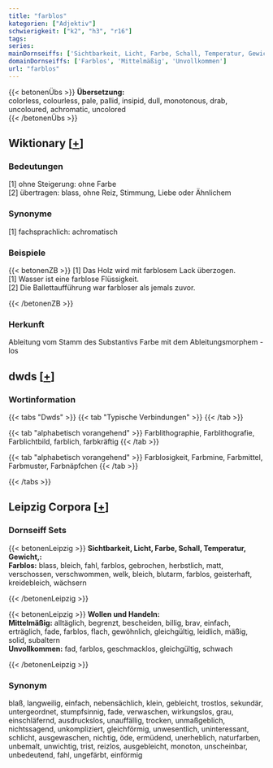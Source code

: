 ```yaml
---
title: "farblos"
kategorien: ["Adjektiv"]
schwierigkeit: ["k2", "h3", "r16"]
tags:
series:
mainDornseiffs: ['Sichtbarkeit, Licht, Farbe, Schall, Temperatur, Gewicht,', 'Wollen und Handeln']
domainDornseiffs: ['Farblos', 'Mittelmäßig', 'Unvollkommen']
url: "farblos"
---
```


{{< betonenÜbs >}}
**Übersetzung:**  
colorless, colourless, pale, pallid, insipid, dull, monotonous, drab, uncoloured, achromatic, uncolored  
{{< /betonenÜbs >}}

## Wiktionary [[+](https://de.wiktionary.org/wiki/farblos)]

### Bedeutungen
[1] ohne Steigerung: ohne Farbe  
[2] übertragen: blass, ohne Reiz, Stimmung, Liebe oder Ähnlichem  

### Synonyme
[1] fachsprachlich: achromatisch  

### Beispiele
{{< betonenZB >}}
[1] Das Holz wird mit farblosem Lack überzogen.  
[1] Wasser ist eine farblose Flüssigkeit.  
[2] Die Ballettaufführung war farbloser als jemals zuvor.  

{{< /betonenZB >}}
### Herkunft
Ableitung vom Stamm des Substantivs Farbe mit dem Ableitungsmorphem -los  



## dwds [[+](https://www.dwds.de/wb/farblos)]

### Wortinformation
{{< tabs "Dwds" >}}
{{< tab "Typische Verbindungen" >}}
{{< /tab >}}

{{< tab "alphabetisch vorangehend" >}}
Farblithographie, Farblithografie, Farblichtbild, farblich, farbkräftig
{{< /tab >}}

{{< tab "alphabetisch vorangehend" >}}
Farblosigkeit, Farbmine, Farbmittel, Farbmuster, Farbnäpfchen
{{< /tab >}}

{{< /tabs >}}

## Leipzig Corpora [[+](https://corpora.uni-leipzig.de/en/res?word=farblos&corpusId=deu_newscrawl-public_2018)]

### Dornseiff Sets
{{< betonenLeipzig >}}
**Sichtbarkeit, Licht, Farbe, Schall, Temperatur, Gewicht,:**  
**Farblos:** blass, bleich, fahl, farblos, gebrochen, herbstlich, matt, verschossen, verschwommen, welk, bleich, blutarm, farblos, geisterhaft, kreidebleich, wächsern  

{{< /betonenLeipzig >}}


{{< betonenLeipzig >}}
**Wollen und Handeln:**  
**Mittelmäßig:** alltäglich, begrenzt, bescheiden, billig, brav, einfach, erträglich, fade, farblos, flach, gewöhnlich, gleichgültig, leidlich, mäßig, solid, subaltern  
**Unvollkommen:** fad, farblos, geschmacklos, gleichgültig, schwach  

{{< /betonenLeipzig >}}

### Synonym
blaß, langweilig, einfach, nebensächlich, klein, gebleicht, trostlos, sekundär, untergeordnet, stumpfsinnig, fade, verwaschen, wirkungslos, grau, einschläfernd, ausdruckslos, unauffällig, trocken, unmaßgeblich, nichtssagend, unkompliziert, gleichförmig, unwesentlich, uninteressant, schlicht, ausgewaschen, nichtig, öde, ermüdend, unerheblich, naturfarben, unbemalt, unwichtig, trist, reizlos, ausgebleicht, monoton, unscheinbar, unbedeutend, fahl, ungefärbt, einförmig

